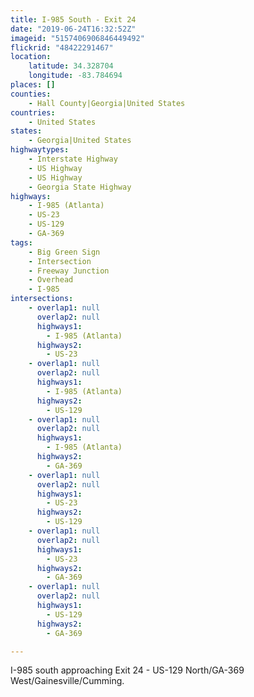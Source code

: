 ```yaml
---
title: I-985 South - Exit 24
date: "2019-06-24T16:32:52Z"
imageid: "5157406906846449492"
flickrid: "48422291467"
location:
    latitude: 34.328704
    longitude: -83.784694
places: []
counties:
    - Hall County|Georgia|United States
countries:
    - United States
states:
    - Georgia|United States
highwaytypes:
    - Interstate Highway
    - US Highway
    - US Highway
    - Georgia State Highway
highways:
    - I-985 (Atlanta)
    - US-23
    - US-129
    - GA-369
tags:
    - Big Green Sign
    - Intersection
    - Freeway Junction
    - Overhead
    - I-985
intersections:
    - overlap1: null
      overlap2: null
      highways1:
        - I-985 (Atlanta)
      highways2:
        - US-23
    - overlap1: null
      overlap2: null
      highways1:
        - I-985 (Atlanta)
      highways2:
        - US-129
    - overlap1: null
      overlap2: null
      highways1:
        - I-985 (Atlanta)
      highways2:
        - GA-369
    - overlap1: null
      overlap2: null
      highways1:
        - US-23
      highways2:
        - US-129
    - overlap1: null
      overlap2: null
      highways1:
        - US-23
      highways2:
        - GA-369
    - overlap1: null
      overlap2: null
      highways1:
        - US-129
      highways2:
        - GA-369

---
```

I-985 south approaching Exit 24 - US-129 North/GA-369 West/Gainesville/Cumming.